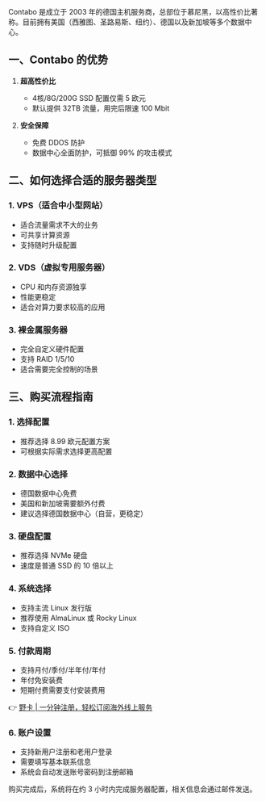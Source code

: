 Contabo 是成立于 2003 年的德国主机服务商，总部位于慕尼黑，以高性价比著称。目前拥有美国（西雅图、圣路易斯、纽约）、德国以及新加坡等多个数据中心。

## 一、Contabo 的优势

1. **超高性价比**
   - 4核/8G/200G SSD 配置仅需 5 欧元
   - 默认提供 32TB 流量，用完后限速 100 Mbit

2. **安全保障**
   - 免费 DDOS 防护
   - 数据中心全面防护，可抵御 99% 的攻击模式

## 二、如何选择合适的服务器类型

### 1. VPS（适合中小型网站）
- 适合流量需求不大的业务
- 可共享计算资源
- 支持随时升级配置

### 2. VDS（虚拟专用服务器）
- CPU 和内存资源独享
- 性能更稳定
- 适合对算力要求较高的应用

### 3. 裸金属服务器
- 完全自定义硬件配置
- 支持 RAID 1/5/10
- 适合需要完全控制的场景

## 三、购买流程指南

### 1. 选择配置
- 推荐选择 8.99 欧元配置方案
- 可根据实际需求选择更高配置

### 2. 数据中心选择
- 德国数据中心免费
- 美国和新加坡需要额外付费
- 建议选择德国数据中心（自营，更稳定）

### 3. 硬盘配置
- 推荐选择 NVMe 硬盘
- 速度是普通 SSD 的 10 倍以上

### 4. 系统选择
- 支持主流 Linux 发行版
- 推荐使用 AlmaLinux 或 Rocky Linux
- 支持自定义 ISO

### 5. 付款周期
- 支持月付/季付/半年付/年付
- 年付免安装费
- 短期付费需要支付安装费用

👉 [野卡 | 一分钟注册，轻松订阅海外线上服务](https://bit.ly/bewildcard)

### 6. 账户设置
- 支持新用户注册和老用户登录
- 需要填写基本联系信息
- 系统会自动发送账号密码到注册邮箱

购买完成后，系统将在约 3 小时内完成服务器配置，相关信息会通过邮件发送。